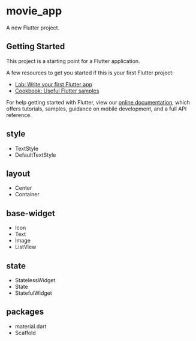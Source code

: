 # movie_app

A new Flutter project.

## Getting Started

This project is a starting point for a Flutter application.

A few resources to get you started if this is your first Flutter project:

- [Lab: Write your first Flutter app](https://flutter.dev/docs/get-started/codelab)
- [Cookbook: Useful Flutter samples](https://flutter.dev/docs/cookbook)

For help getting started with Flutter, view our
[online documentation](https://flutter.dev/docs), which offers tutorials,
samples, guidance on mobile development, and a full API reference.

## style
- TextStyle
- DefaultTextStyle
 
## layout
- Center
- Container

## base-widget
- Icon
- Text
- Image
- ListView

## state
- StatelessWidget
- State
- StatefulWidget

## packages
- material.dart
- Scaffold
